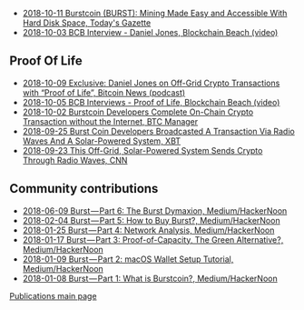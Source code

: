 -   [2018-10-11 Burstcoin (BURST): Mining Made Easy and Accessible With Hard Disk Space, Today's Gazette](https://todaysgazette.com/burstcoin-burst-mining-made-easy-and-accessible-with-hard-disk-space/)
-   [2018-10-03 BCB Interview - Daniel Jones, Blockchain Beach (video)](https://www.youtube.com/watch?v=zez1EISf-Jg)

Proof Of Life
-------------

-   [2018-10-09 Exclusive: Daniel Jones on Off-Grid Crypto Transactions with “Proof of Life”, Bitcoin News (podcast)](https://bitcoinnews.com/exclusive-daniel-jones-on-off-grid-crypto-transactions-with-proof-of-life/)
-   [2018-10-05 BCB Interviews - Proof of Life, Blockchain Beach (video)](https://www.youtube.com/watch?v=2luFpLB3atg)
-   [2018-10-02 Burstcoin Developers Complete On-Chain Crypto Transaction without the Internet, BTC Manager](https://btcmanager.com/burstcoin-developer-ham-radio/)
-   [2018-09-25 Burst Coin Developers Broadcasted A Transaction Via Radio Waves And A Solar-Powered System, XBT](https://xbt.net/blog/burst-coin-developers-broadcasted-a-transaction-via-radio-waves-and-a-solar-powered-system/)
-   [2018-09-23 This Off-Grid, Solar-Powered System Sends Crypto Through Radio Waves, CNN](https://www.ccn.com/this-off-grid-solar-powered-system-sends-crypto-through-radio-waves/)

Community contributions
-----------------------

-   [2018-06-09 Burst — Part 6: The Burst Dymaxion, Medium/HackerNoon](https://hackernoon.com/burst-part-6-the-burst-dymaxion-90f8e5c69a75)
-   [2018-02-04 Burst — Part 5: How to Buy Burst?, Medium/HackerNoon](https://medium.com/@aclaytonscott/burst-part-5-how-to-buy-burst-5873b934ab2f)
-   [2018-01-25 Burst — Part 4: Network Analysis, Medium/HackerNoon](https://hackernoon.com/burst-part-4-network-analysis-a8c1305a5750)
-   [2018-01-17 Burst — Part 3: Proof-of-Capacity, The Green Alternative?, Medium/HackerNoon](https://hackernoon.com/burst-part-3-proof-of-capacity-the-green-alternative-8e2651211671)
-   [2018-01-09 Burst — Part 2: macOS Wallet Setup Tutorial, Medium/HackerNoon](https://medium.com/@aclaytonscott/burst-part-2-macos-wallet-setup-tutorial-2822bb029f54)
-   [2018-01-08 Burst — Part 1: What is Burstcoin?, Medium/HackerNoon](https://medium.com/age-of-awareness/burst-part-1-what-is-burstcoin-d172561aba70)

[Publications main page](publications-burst.md)
